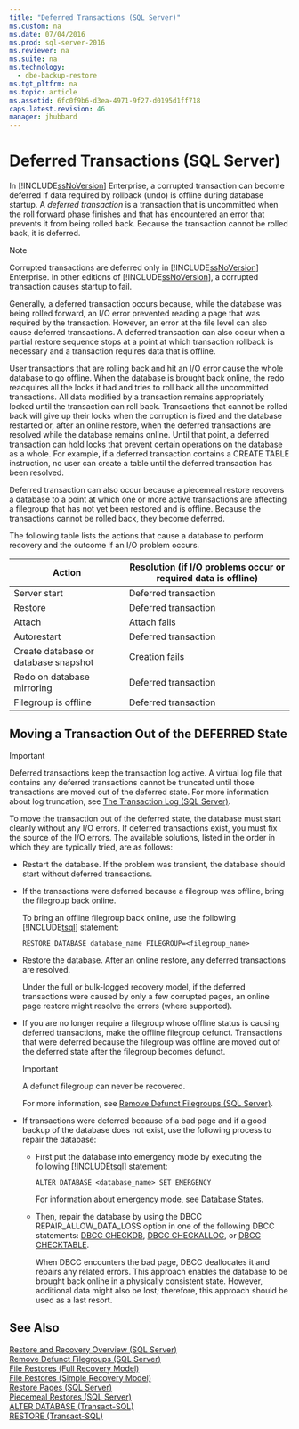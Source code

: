 ```yaml
---
title: "Deferred Transactions (SQL Server)"
ms.custom: na
ms.date: 07/04/2016
ms.prod: sql-server-2016
ms.reviewer: na
ms.suite: na
ms.technology: 
  - dbe-backup-restore
ms.tgt_pltfrm: na
ms.topic: article
ms.assetid: 6fc0f9b6-d3ea-4971-9f27-d0195d1ff718
caps.latest.revision: 46
manager: jhubbard
---
```

# Deferred Transactions (SQL Server)
In [!INCLUDE[ssNoVersion](../../Topics/TopicNameContainA/includes/ssNoVersion_md.md)] Enterprise, a corrupted transaction can become deferred if data required by rollback (undo) is offline during database startup. A *deferred transaction* is a transaction that is uncommitted when the roll forward phase finishes and that has encountered an error that prevents it from being rolled back. Because the transaction cannot be rolled back, it is deferred.  
  
> [!NOTE]  
>  Corrupted transactions are deferred only in [!INCLUDE[ssNoVersion](../../Topics/TopicNameContainA/includes/ssNoVersion_md.md)] Enterprise. In other editions of [!INCLUDE[ssNoVersion](../../Topics/TopicNameContainA/includes/ssNoVersion_md.md)], a corrupted transaction causes startup to fail.  
  
 Generally, a deferred transaction occurs because, while the database was being rolled forward, an I/O error prevented reading a page that was required by the transaction. However, an error at the file level can also cause deferred transactions. A deferred transaction can also occur when a partial restore sequence stops at a point at which transaction rollback is necessary and a transaction requires data that is offline.  
  
 User transactions that are rolling back and hit an I/O error cause the whole database to go offline. When the database is brought back online, the redo reacquires all the locks it had and tries to roll back all the uncommitted transactions. All data modified by a transaction remains appropriately locked until the transaction can roll back. Transactions that cannot be rolled back will give up their locks when the corruption is fixed and the database restarted or, after an online restore, when the deferred transactions are resolved while the database remains online. Until that point, a deferred transaction can hold locks that prevent certain operations on the database as a whole. For example, if a deferred transaction contains a CREATE TABLE instruction, no user can create a table until the deferred transaction has been resolved.  
  
 Deferred transaction can also occur because a piecemeal restore recovers a database to a point at which one or more active transactions are affecting a filegroup that has not yet been restored and is offline. Because the transactions cannot be rolled back, they become deferred.  
  
 The following table lists the actions that cause a database to perform recovery and the outcome if an I/O problem occurs.  
  
|Action|Resolution (if I/O problems occur or required data is offline)|  
|------------|-----------------------------------------------------------------------|  
|Server start|Deferred transaction|  
|Restore|Deferred transaction|  
|Attach|Attach fails|  
|Autorestart|Deferred transaction|  
|Create database or database snapshot|Creation fails|  
|Redo on database mirroring|Deferred transaction|  
|Filegroup is offline|Deferred transaction|  
  
## Moving a Transaction Out of the DEFERRED State  
  
> [!IMPORTANT]  
>  Deferred transactions keep the transaction log active. A virtual log file that contains any deferred transactions cannot be truncated until those transactions are moved out of the deferred state. For more information about log truncation, see [The Transaction Log (SQL Server)](../../Topics/TopicNameNotContainA/The-Transaction-Log--SQL-Server-.md).  
  
 To move the transaction out of the deferred state, the database must start cleanly without any I/O errors. If deferred transactions exist, you must fix the source of the I/O errors. The available solutions, listed in the order in which they are typically tried, are as follows:  
  
-   Restart the database. If the problem was transient, the database should start without deferred transactions.  
  
-   If the transactions were deferred because a filegroup was offline, bring the filegroup back online.  
  
     To bring an offline filegroup back online, use the following [!INCLUDE[tsql](../../Topics/TopicNameContainA/includes/tsql_md.md)] statement:  
  
    ```  
    RESTORE DATABASE database_name FILEGROUP=<filegroup_name>  
    ```  
  
-   Restore the database. After an online restore, any deferred transactions are resolved.  
  
     Under the full or bulk-logged recovery model, if the deferred transactions were caused by only a few corrupted pages, an online page restore might resolve the errors (where supported).  
  
-   If you are no longer require a filegroup whose offline status is causing deferred transactions, make the offline filegroup defunct. Transactions that were deferred because the filegroup was offline are moved out of the deferred state after the filegroup becomes defunct.  
  
    > [!IMPORTANT]  
    >  A defunct filegroup can never be recovered.  
  
     For more information, see [Remove Defunct Filegroups (SQL Server)](../../Topics/TopicNameNotContainA/Remove-Defunct-Filegroups--SQL-Server-.md).  
  
-   If transactions were deferred because of a bad page and if a good backup of the database does not exist, use the following process to repair the database:  
  
    -   First put the database into emergency mode by executing the following [!INCLUDE[tsql](../../Topics/TopicNameContainA/includes/tsql_md.md)] statement:  
  
        ```  
        ALTER DATABASE <database_name> SET EMERGENCY  
        ```  
  
         For information about emergency mode, see [Database States](../../Topics/TopicNameNotContainA/Database-States.md).  
  
    -   Then, repair the database by using the DBCC REPAIR_ALLOW_DATA_LOSS option in one of the following DBCC statements: [DBCC CHECKDB](assetId:///2c506167-0b69-49f7-9282-241e411910df), [DBCC CHECKALLOC](assetId:///bc1218eb-ffff-44ce-8122-6e4fa7d68a79), or [DBCC CHECKTABLE](assetId:///0d6cb620-eb58-4745-8587-4133a1b16994).  
  
         When DBCC encounters the bad page, DBCC deallocates it and repairs any related errors. This approach enables the database to be brought back online in a physically consistent state. However, additional data might also be lost; therefore, this approach should be used as a last resort.  
  
## See Also  
 [Restore and Recovery Overview (SQL Server)](../../Topics/TopicNameNotContainA/Restore-and-Recovery-Overview--SQL-Server-.md)   
 [Remove Defunct Filegroups (SQL Server)](../../Topics/TopicNameNotContainA/Remove-Defunct-Filegroups--SQL-Server-.md)   
 [File Restores (Full Recovery Model)](../../Topics/TopicNameNotContainA/File-Restores--Full-Recovery-Model-.md)   
 [File Restores (Simple Recovery Model)](../../Topics/TopicNameNotContainA/File-Restores--Simple-Recovery-Model-.md)   
 [Restore Pages (SQL Server)](../../Topics/TopicNameNotContainA/Restore-Pages--SQL-Server-.md)   
 [Piecemeal Restores (SQL Server)](../../Topics/TopicNameNotContainA/Piecemeal-Restores--SQL-Server-.md)   
 [ALTER DATABASE (Transact-SQL)](assetId:///15f8affd-8f39-4021-b092-0379fc6983da)   
 [RESTORE (Transact-SQL)](assetId:///877ecd57-3f2e-4237-890a-08f16e944ef1)